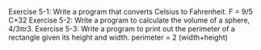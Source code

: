 Exercise 5-1: Write a program that converts Celsius to Fahrenheit. F = 9/5 C+32
Exercise 5-2: Write a program to calculate the volume of a sphere, 4/3πr3.
Exercise 5-3: Write a program to print out the perimeter of a rectangle given its height and width. perimeter = 2 (width+height)
